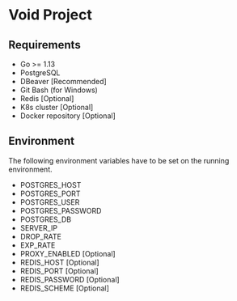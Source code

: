 # Void Project

## Requirements

* Go >= 1.13
* PostgreSQL
* DBeaver [Recommended]
* Git Bash (for Windows)
* Redis [Optional]
* K8s cluster [Optional]
* Docker repository [Optional]

## Environment

The following environment variables have to be set on the running environment.

* POSTGRES_HOST
* POSTGRES_PORT
* POSTGRES_USER
* POSTGRES_PASSWORD
* POSTGRES_DB
* SERVER_IP
* DROP_RATE
* EXP_RATE
* PROXY_ENABLED [Optional]
* REDIS_HOST [Optional]
* REDIS_PORT [Optional]
* REDIS_PASSWORD [Optional]
* REDIS_SCHEME [Optional]
